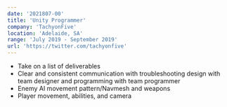 ```yaml
---
date: '2021807-00'
title: 'Unity Programmer'
company: 'TachyonFive'
location: 'Adelaide, SA'
range: 'July 2019 - September 2019'
url: 'https://twitter.com/tachyonfive'
---
```


- Take on a list of deliverables
- Clear and consistent communication with troubleshooting design with team designer and programming with team programmer
- Enemy AI movement pattern/Navmesh and weapons
- Player movement, abilities, and camera
